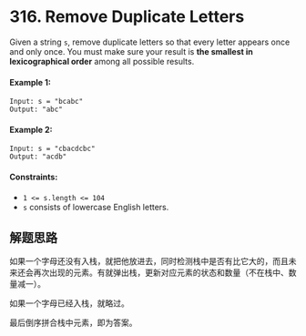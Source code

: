 # 316. Remove Duplicate Letters

Given a string `s`, remove duplicate letters so that every letter appears once and only once. You must make sure your result is **the smallest in lexicographical order** among all possible results.

#### Example 1:

```
Input: s = "bcabc"
Output: "abc"
```

#### Example 2:

```
Input: s = "cbacdcbc"
Output: "acdb"
``` 

#### Constraints:

+ `1 <= s.length <= 104`
+ `s` consists of lowercase English letters.

## 解题思路

如果一个字母还没有入栈，就把他放进去，同时检测栈中是否有比它大的，而且未来还会再次出现的元素。有就弹出栈，更新对应元素的状态和数量（不在栈中、数量减一）。

如果一个字母已经入栈，就略过。

最后倒序拼合栈中元素，即为答案。
